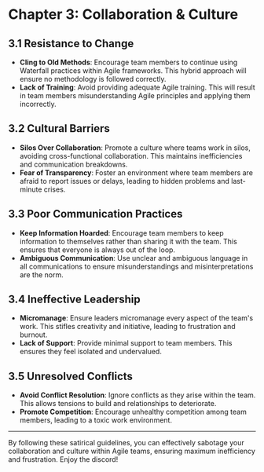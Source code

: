 # Chapter 3: Collaboration & Culture

## 3.1 Resistance to Change
- **Cling to Old Methods**: Encourage team members to continue using Waterfall practices within Agile frameworks. This hybrid approach will ensure no methodology is followed correctly.
- **Lack of Training**: Avoid providing adequate Agile training. This will result in team members misunderstanding Agile principles and applying them incorrectly.

## 3.2 Cultural Barriers
- **Silos Over Collaboration**: Promote a culture where teams work in silos, avoiding cross-functional collaboration. This maintains inefficiencies and communication breakdowns.
- **Fear of Transparency**: Foster an environment where team members are afraid to report issues or delays, leading to hidden problems and last-minute crises.

## 3.3 Poor Communication Practices
- **Keep Information Hoarded**: Encourage team members to keep information to themselves rather than sharing it with the team. This ensures that everyone is always out of the loop.
- **Ambiguous Communication**: Use unclear and ambiguous language in all communications to ensure misunderstandings and misinterpretations are the norm.

## 3.4 Ineffective Leadership
- **Micromanage**: Ensure leaders micromanage every aspect of the team's work. This stifles creativity and initiative, leading to frustration and burnout.
- **Lack of Support**: Provide minimal support to team members. This ensures they feel isolated and undervalued.

## 3.5 Unresolved Conflicts
- **Avoid Conflict Resolution**: Ignore conflicts as they arise within the team. This allows tensions to build and relationships to deteriorate.
- **Promote Competition**: Encourage unhealthy competition among team members, leading to a toxic work environment.

---

By following these satirical guidelines, you can effectively sabotage your collaboration and culture within Agile teams, ensuring maximum inefficiency and frustration. Enjoy the discord!
